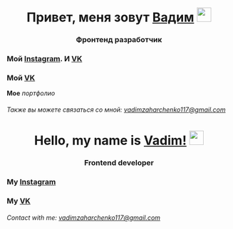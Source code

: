 <h1 align="center">Привет, меня зовут <a href="#" target="_blank">Вадим</a> 
<img src="https://github.com/blackcater/blackcater/raw/main/images/Hi.gif" height="32"/></h1>
<h3 align="center">Фронтенд разработчик</h3>

### Мой [Instagram](https://instagram/vadim__zakharchenko). И [VK](https://vk.com/id226763322)
### Мой [VK](https://vk.com/id226763322)

**Мое** _портфолио_

###### Также вы можете связаться со мной: vadimzaharchenko117@gmail.com


<h1 align="center">Hello, my name is <a href="#" target="_blank">Vadim!</a> 
<img src="https://github.com/blackcater/blackcater/raw/main/images/Hi.gif" height="32"/></h1>
<h3 align="center">Frontend developer</h3>

### My [Instagram](https://instagram/vadim__zakharchenko)
### My [VK](https://vk.com/id226763322)

###### Contact with me: vadimzaharchenko117@gmail.com
